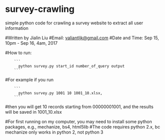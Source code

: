 # survey-crawling
simple python code for crawling a survey website to extract all user information

#Written by Jialin Liu 
#Email: valiantljk@gmail.com
#Date and Time: Sep 15, 10pm - Sep 16, 4am, 2017

#How to run:

        ```
          python survey.py start_id number_of_query output
        ```

#For example if you run

        ```
          python survey.py 1001 10 1001_10.xlsx,
        ```

#then you will get 10 records starting from 00000001001, and the results will be saved in 1001_10.xlsx

#For first running on my computer, you may need to install some python packages, e.g., mechanize, bs4, html5lib
#The code requires python 2.x, bc mechanize only works in python 2, not python 3

